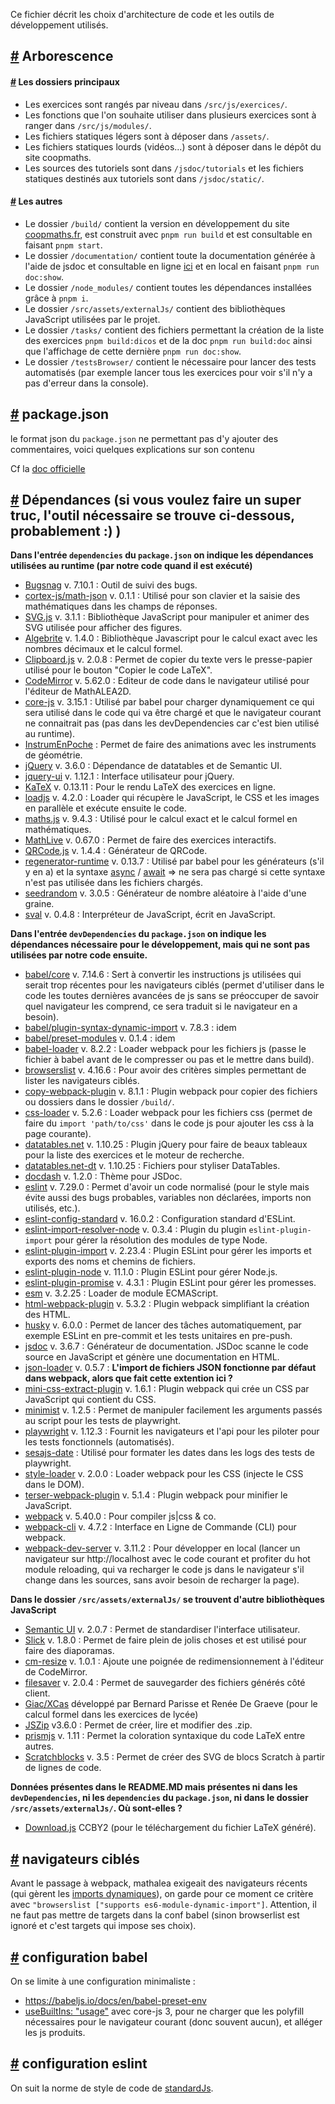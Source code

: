 Ce fichier décrit les choix d'architecture de code et les outils de développement utilisés.

## <a id="1" href="#1">#</a> Arborescence
#### <a id="2" href="#2">#</a> Les dossiers principaux
- Les exercices sont rangés par niveau dans `/src/js/exercices/`.
- Les fonctions que l'on souhaite utiliser dans plusieurs exercices sont à ranger dans `/src/js/modules/`.
- Les fichiers statiques légers sont à déposer dans `/assets/`.
- Les fichiers statiques lourds (vidéos...) sont à déposer dans le dépôt du site coopmaths.
- Les sources des tutoriels sont dans `/jsdoc/tutorials` et les fichiers statiques destinés aux tutoriels sont dans `/jsdoc/static/`.

#### <a id="3" href="#3">#</a> Les autres
- Le dossier `/build/` contient la version en développement du site [coopmaths.fr](https://coopmaths.fr/), est construit avec `pnpm run build` et est consultable en faisant `pnpm start`.
- Le dossier `/documentation/` contient toute la documentation générée à l'aide de jsdoc et consultable en ligne [ici](https://coopmaths.fr/documentation/) et en local en faisant `pnpm run doc:show`.
- Le dossier `/node_modules/` contient toutes les dépendances installées grâce à `pnpm i`.
- Le dossier `/src/assets/externalJs/` contient des bibliothèques JavaScript utilisées par le projet.
- Le dossier `/tasks/` contient des fichiers permettant la création de la liste des exercices `pnpm build:dicos` et de la doc `pnpm run build:doc` ainsi que l'affichage de cette dernière `pnpm run doc:show`.
- Le dossier `/testsBrowser/` contient le nécessaire pour lancer des tests automatisés (par exemple lancer tous les exercices pour voir s'il n'y a pas d'erreur dans la console).

## <a id="4" href="#4">#</a> package.json
le format json du `package.json` ne permettant pas d'y ajouter des commentaires, voici quelques explications sur son contenu

Cf la [doc officielle](https://docs.npmjs.com/cli/v7/configuring-npm/package-json)

## <a id="5" href="#5">#</a> Dépendances (si vous voulez faire un super truc, l'outil nécessaire se trouve ci-dessous, probablement :) )
**Dans l'entrée `dependencies` du `package.json` on indique les dépendances utilisées au runtime (par notre code quand il est exécuté)**
* [Bugsnag](https://www.bugsnag.com) v. 7.10.1 : Outil de suivi des bugs.
* [cortex-js/math-json](https://cortexjs.io/math-json/) v. 0.1.1 : Utilisé pour son clavier et la saisie des mathématiques dans les champs de réponses.
* [SVG.js](https://svgjs.dev/docs/3.0/) v. 3.1.1 : Bibliothèque JavaScript pour manipuler et animer des SVG utilisée pour afficher des figures.
* [Algebrite](http://algebrite.org/) v. 1.4.0 : Bibliothèque Javascript pour le calcul exact avec les nombres décimaux et le calcul formel.
* [Clipboard.js](https://clipboardjs.com/) v. 2.0.8 : Permet de copier du texte vers le presse-papier utilisé pour le bouton "Copier le code LaTeX".
* [CodeMirror](https://codemirror.net) v. 5.62.0 : Editeur de code dans le navigateur utilisé pour l'éditeur de MathALEA2D.
* [core-js](https://www.npmjs.com/package/core-js) v. 3.15.1 : Utilisé par babel pour charger dynamiquement ce qui sera utilisé dans le code qui va être chargé et que le navigateur courant ne connaitrait pas (pas dans les devDependencies car c'est bien utilisé au runtime).
* [InstrumEnPoche](https://instrumenpoche.sesamath.net) : Permet de faire des animations avec les instruments de géométrie.
* [jQuery](https://jquery.com/) v. 3.6.0 : Dépendance de datatables et de Semantic UI.
* [jquery-ui](https://jqueryui.com/about/) v. 1.12.1 : Interface utilisateur pour jQuery.
* [KaTeX](https://katex.org/) v. 0.13.11 : Pour le rendu LaTeX des exercices en ligne.
* [loadjs](https://github.com/muicss/loadjs) v. 4.2.0 : Loader qui récupère le JavaScript, le CSS et les images en parallèle et exécute ensuite le code.
* [maths.js](https://mathjs.org) v. 9.4.3 : Utilisé pour le calcul exact et le calcul formel en mathématiques.
* [MathLive](https://mathlive.io) v. 0.67.0 : Permet de faire des exercices interactifs.
* [QRCode.js](https://davidshimjs.github.io/qrcodejs/) v. 1.4.4 : Générateur de QRCode.
* [regenerator-runtime](https://www.npmjs.com/package/regenerator-runtime) v. 0.13.7 : Utilisé par babel pour les générateurs (s'il y en a) et la syntaxe [async](https://developer.mozilla.org/fr/docs/Web/JavaScript/Reference/Statements/async_function) / [await](https://developer.mozilla.org/fr/docs/Web/JavaScript/Reference/Operators/await) => ne sera pas chargé si cette syntaxe n'est pas utilisée dans les fichiers chargés.
* [seedrandom](https://github.com/davidbau/seedrandom) v. 3.0.5 : Générateur de nombre aléatoire à l'aide d'une graine.
* [sval](https://github.com/Siubaak/sval) v. 0.4.8 : Interpréteur de JavaScript, écrit en JavaScript.

**Dans l'entrée `devDependencies` du `package.json` on indique les dépendances nécessaire pour le développement, mais qui ne sont pas utilisées par notre code ensuite.**
* [babel/core](https://babeljs.io/) v. 7.14.6 : Sert à convertir les instructions js utilisées qui serait trop récentes pour les navigateurs ciblés (permet d'utiliser dans le code les toutes dernières avancées de js sans se préoccuper de savoir quel navigateur les comprend, ce sera traduit si le navigateur en a besoin).
* [babel/plugin-syntax-dynamic-import](https://babeljs.io/) v. 7.8.3 : idem
* [babel/preset-modules](https://babeljs.io/) v. 0.1.4 : idem
* [babel-loader](https://webpack.js.org/loaders/babel-loader/) v. 8.2.2 : Loader webpack pour les fichiers js (passe le fichier à babel avant de le compresser ou pas et le mettre dans build).
* [browserslist](https://github.com/browserslist/browserslist) v. 4.16.6 : Pour avoir des critères simples permettant de lister les navigateurs ciblés.
* [copy-webpack-plugin](https://webpack.js.org/plugins/copy-webpack-plugin/) v. 8.1.1 : Plugin webpack pour copier des fichiers ou dossiers dans le dossier `/build/`.
* [css-loader](https://webpack.js.org/loaders/css-loader/) v. 5.2.6 : Loader webpack pour les fichiers css (permet de faire du `import 'path/to/css'` dans le code js pour ajouter les css à la page courante).
* [datatables.net](https://datatables.net) v. 1.10.25 : Plugin jQuery pour faire de beaux tableaux pour la liste des exercices et le moteur de recherche.
* [datatables.net-dt](https://www.npmjs.com/package/datatables.net-dt) v. 1.10.25 : Fichiers pour styliser DataTables.
* [docdash](https://github.com/clenemt/docdash) v. 1.2.0 : Thème pour JSDoc.
* [eslint](https://eslint.org/) v. 7.29.0 : Permet d'avoir un code normalisé (pour le style mais évite aussi des bugs probables, variables non déclarées, imports non utilisés, etc.).
* [eslint-config-standard](https://github.com/standard/eslint-config-standard) v. 16.0.2 : Configuration standard d'ESLint.
* [eslint-import-resolver-node](https://eslint.org/) v. 0.3.4 : Plugin du plugin `eslint-plugin-import` pour gérer la résolution des modules de type Node.
* [eslint-plugin-import](https://github.com/import-js/eslint-plugin-import) v. 2.23.4 : Plugin ESLint pour gérer les imports et exports des noms et chemins de fichiers.
* [eslint-plugin-node](https://github.com/mysticatea/eslint-plugin-node) v. 11.1.0 : Plugin ESLint pour gérer Node.js.
* [eslint-plugin-promise](https://github.com/xjamundx/eslint-plugin-promise) v. 4.3.1 : Plugin ESLint pour gérer les promesses.
* [esm](https://github.com/standard-things/esm) v. 3.2.25 : Loader de module ECMAScript.
* [html-webpack-plugin](https://webpack.js.org/plugins/html-webpack-plugin/) v. 5.3.2 : Plugin webpack simplifiant la création des HTML.
* [husky](https://typicode.github.io/husky/) v. 6.0.0 : Permet de lancer des tâches automatiquement, par exemple ESLint en pre-commit et les tests unitaires en pre-push.
* [jsdoc](https://jsdoc.app/) v. 3.6.7 : Générateur de documentation. JSDoc scanne le code source en JavaScript et génère une documentation en HTML.
* [json-loader](https://webpack-v3.jsx.app/loaders/json-loader/) v. 0.5.7 : **L'import de fichiers JSON fonctionne par défaut dans webpack, alors que fait cette extention ici ?**
* [mini-css-extract-plugin](https://webpack.js.org/plugins/mini-css-extract-plugin/) v. 1.6.1 : Plugin webpack qui crée un CSS par JavaScript qui contient du CSS.
* [minimist](https://github.com/substack/minimist) v. 1.2.5 : Permet de manipuler facilement les arguments passés au script pour les tests de playwright.
* [playwright](https://playwright.dev/) v. 1.12.3 : Fournit les navigateurs et l'api pour les piloter pour les tests fonctionnels (automatisés).
* [sesajs-date](https://framagit.org/Sesamath/sesajs-date.git#main) : Utilisé pour formater les dates dans les logs des tests de playwright.
* [style-loader](https://webpack.js.org/loaders/style-loader/) v. 2.0.0 : Loader webpack pour les CSS (injecte le CSS dans le DOM).
* [terser-webpack-plugin](https://webpack.js.org/plugins/terser-webpack-plugin/) v. 5.1.4 : Plugin webpack pour minifier le JavaScript.
* [webpack](https://webpack.js.org/) v. 5.40.0 : Pour compiler js|css & co.
* [webpack-cli](https://webpack.js.org/) v. 4.7.2 : Interface en Ligne de Commande (CLI) pour webpack.
* [webpack-dev-server](https://webpack.js.org/) v. 3.11.2 : Pour développer en local (lancer un navigateur sur http://localhost avec le code courant et profiter du hot module reloading, qui va recharger le code js dans le navigateur s'il change dans les sources, sans avoir besoin de recharger la page).

**Dans le dossier `/src/assets/externalJs/` se trouvent d'autre bibliothèques JavaScript**
* [Semantic UI](https://semantic-ui.com/) v. 2.0.7 : Permet de standardiser l'interface utilisateur.
* [Slick](https://kenwheeler.github.io/slick/) v. 1.8.0 : Permet de faire plein de jolis choses et est utilisé pour faire des diaporamas.
* [cm-resize](https://github.com/Sphinxxxx/cm-resize) v. 1.0.1 : Ajoute une poignée de redimensionnement à l'éditeur de CodeMirror.
* [filesaver](https://github.com/eligrey/FileSaver.js/) v. 2.0.4 : Permet de sauvegarder des fichiers générés côté client.
* [Giac/XCas](https://www-fourier.ujf-grenoble.fr/~parisse/giac_fr.html) développé par Bernard Parisse et Renée De Graeve (pour le calcul formel dans les exercices de lycée)
* [JSZip](https://stuk.github.io/jszip/) v3.6.0 : Permet de créer, lire et modifier des .zip.
* [prismjs](http://prismjs.com/) v. 1.11 : Permet la coloration syntaxique du code LaTeX entre autres.
* [Scratchblocks](https://scratchblocks.github.io/) v. 3.5 : Permet de créer des SVG de blocs Scratch à partir de lignes de code.

**Données présentes dans le README.MD mais présentes ni dans les `devDependencies`, ni les `dependencies` du `package.json`, ni dans le dossier `/src/assets/externalJs/`. Où sont-elles ?**
* [Download.js](http://danml.com/download.html) CCBY2 (pour le téléchargement du fichier LaTeX généré).

## <a id="6" href="#6">#</a> navigateurs ciblés
Avant le passage à webpack, mathalea exigeait des navigateurs récents (qui gèrent les [imports dynamiques](https://caniuse.com/?search=es6-module-dynamic-import)), on garde pour ce moment ce critère avec `"browserslist ["supports es6-module-dynamic-import"]`. Attention, il ne faut pas mettre de targets dans la conf babel (sinon browserlist est ignoré et c'est targets qui impose ses choix).

## <a id="7" href="#7">#</a> configuration babel
On se limite à une configuration minimaliste :
* https://babeljs.io/docs/en/babel-preset-env
* [useBuiltIns: "usage"](https://babeljs.io/docs/en/babel-preset-env#usebuiltins) avec core-js 3, pour ne charger que les polyfill nécessaires pour le navigateur courant (donc souvent aucun), et alléger les js produits.

## <a id="8" href="#8">#</a> configuration eslint
On suit la norme de style de code de [standardJs](https://standardjs.com/).
